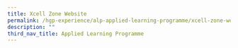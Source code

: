 ```yaml
---
title: Xcell Zone Website
permalink: /hgp-experience/alp-applied-learning-programme/xcell-zone-website/home/
description: ""
third_nav_title: Applied Learning Programme
---
```

